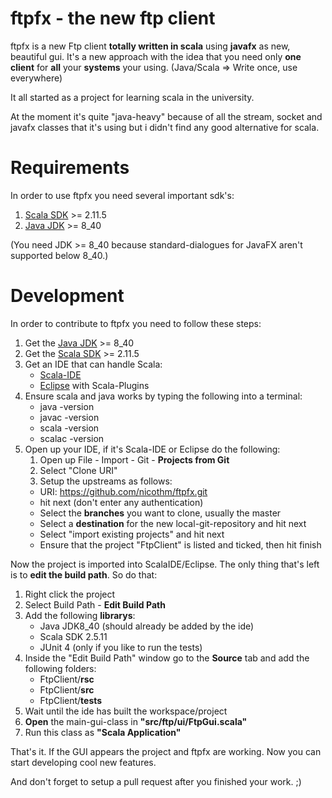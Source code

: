 # ftpfx - the new ftp client
ftpfx is a new Ftp client **totally written in scala** using **javafx** as new, beautiful gui.
It's a new approach with the idea that you need only **one client** for **all** your **systems** your using. 
(Java/Scala => Write once, use everywhere)

It all started as a project for learning scala in the university.

At the moment it's quite "java-heavy" because of all the stream, socket and javafx classes 
that it's using but i didn't find any good alternative for scala.

# Requirements
In order to use ftpfx you need several important sdk's:
 1. [Scala SDK](http://www.scala-lang.org/download/) >= 2.11.5
 2. [Java JDK](http://www.oracle.com/technetwork/java/javase/downloads/jdk8-downloads-2133151.html) >= 8_40

(You need JDK >= 8_40 because standard-dialogues for JavaFX aren't supported below 8_40.)

# Development
In order to contribute to ftpfx you need to follow these steps:
1. Get the [Java JDK](http://www.oracle.com/technetwork/java/javase/downloads/jdk8-downloads-2133151.html) >= 8_40
2. Get the [Scala SDK](http://www.scala-lang.org/download/) >= 2.11.5
3. Get an IDE that can handle Scala:
    - [Scala-IDE](http://scala-ide.org/)
    - [Eclipse](https://eclipse.org/) with Scala-Plugins
4. Ensure scala and java works by typing the following into a terminal:
    - java -version
    - javac -version
    - scala -version
    - scalac -version
5. Open up your IDE, if it's Scala-IDE or Eclipse do the following:
    1. Open up File - Import - Git - **Projects from Git**
    2. Select "Clone URI"
    3. Setup the upstreams as follows:
    - URI: https://github.com/nicothm/ftpfx.git
    - hit next (don't enter any authentication)
    - Select the **branches** you want to clone, usually the master
    - Select a **destination** for the new local-git-repository and hit next
    - Select "import existing projects" and hit next
    - Ensure that the project "FtpClient" is listed and ticked, then hit finish

Now the project is imported into ScalaIDE/Eclipse. The only thing that's left is to **edit the build path**. So do that:
1. Right click the project
2. Select Build Path - **Edit Build Path**
3. Add the following **librarys**:
    - Java JDK8_40 (should already be added by the ide)
    - Scala SDK 2.5.11
    - JUnit 4 (only if you like to run the tests)
4. Inside the "Edit Build Path" window go to the **Source** tab and add the following folders:
    - FtpClient/**rsc**
    - FtpClient/**src**
    - FtpClient/**tests**
5. Wait until the ide has built the workspace/project
6. **Open** the main-gui-class in **"src/ftp/ui/FtpGui.scala"**
7. Run this class as **"Scala Application"**

That's it. If the GUI appears the project and ftpfx are working. Now you can start developing cool new features.

And don't forget to setup a pull request after you finished your work. ;)
